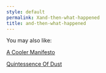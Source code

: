 ```yaml
---
style: default
permalink: Xand-then-what-happened
title: and-then-what-happened
---
```

You may also like:

[A Cooler Manifesto](http://scp-wiki.net/a-cooler-manifesto)

[Quintessence Of Dust](http://scp-wiki.net/quintessence-of-dust)
